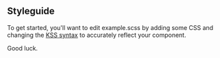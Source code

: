 ## Styleguide

To get started, you'll want to edit example.scss by adding some CSS and changing the [KSS syntax](http://warpspire.com/kss/) to accurately reflect your component.

Good luck.
